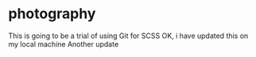# photography
This is going to be a trial of using Git for SCSS
OK, i have updated this on my local machine
Another update
